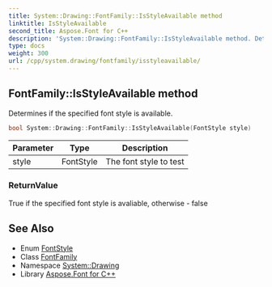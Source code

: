 ```yaml
---
title: System::Drawing::FontFamily::IsStyleAvailable method
linktitle: IsStyleAvailable
second_title: Aspose.Font for C++
description: 'System::Drawing::FontFamily::IsStyleAvailable method. Determines if the specified font style is available in C++.'
type: docs
weight: 300
url: /cpp/system.drawing/fontfamily/isstyleavailable/
---
```

## FontFamily::IsStyleAvailable method


Determines if the specified font style is available.

```cpp
bool System::Drawing::FontFamily::IsStyleAvailable(FontStyle style)
```


| Parameter | Type | Description |
| --- | --- | --- |
| style | FontStyle | The font style to test |

### ReturnValue

True if the specified font style is avaliable, otherwise - false

## See Also

* Enum [FontStyle](../../fontstyle/)
* Class [FontFamily](../)
* Namespace [System::Drawing](../../)
* Library [Aspose.Font for C++](../../../)
